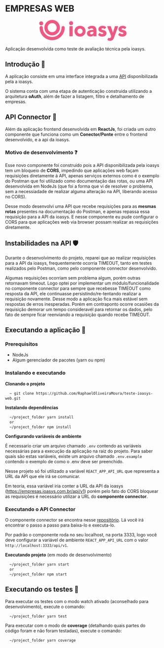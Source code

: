 # EMPRESAS WEB

<p align="center">
  <img src="./.github/logo-ioasys-pink.png"/>
</p>

Aplicação desenvolvida como teste de avaliação técnica pela ioasys.

## Introdução 👀

A aplicação consiste em uma interface integrada a uma [API](https://empresas.ioasys.com.br/api/v1) disponibilizada pela a ioasys.

O sistema conta com uma etapa de autenticação construida utilizando a arquitetura **oAuth**, além de fazer a listagem, filtro e detalhamento de empresas.

## API Connector 🔗

Além da aplicação frontend desenvolvida em **ReactJs**, foi criada um outro componente que funciona como um **Conector/Ponte** entre o frontend desenvolvido, e a api da ioasys.

### Motivo de desenvolvimento ❓

Esse novo componente foi construido pois a API disponibilizada pela ioasys tem um bloqueio de **CORS**, impedindo que aplicações web façam requisições diretamente á API, apenas serviços externos como é o exemplo do Postman que foi utilizado como documentação das rotas, ou uma API desenvolvida em NodeJs (que foi a forma que vi de resolver o problema, sem a necessiadade de realizar alguma alteração na API, liberando acesso no CORS).

Desse modo desenvolvi uma API que recebe requisições para as **mesmas rotas** presentes na documentação do Postman, e apenas repassa essa requisição para a API da ioasys. E nesse componente eu pude configurar o CORS para que aplicações web via browser possam realizar as requisições diretamente.

## Instabilidades na API 🛡️

Durante o desenvolvimento do projeto, reparei que ao realizar requisições para a API da ioasys, frequentemente ocorria TIMEOUT, tanto em testes realizados pelo Postman, como pelo componente connector desenvolvido.

Algumas requisições ocorriam sem problema algum, porém outras retornavam timeout. Logo optei por implementar um módulo/funcionalidade no componente connector para sempre que recebesse TIMEOUT como resposta da API, ele continuasse persistindo/re-tentando realizar a requisição novamente. Desse modo a aplicação fica mais estável sem respostas de erros inesperadas. Porém em contraponto ocorre ocasiões da requisição demorar um tempo consideravél para retornar os dados, pelo fato de sempre ficar reenviando a requisição quando recebe TIMEOUT.

## Executando a aplicação 🚀

### Prerequisitos

- NodeJs
- Algum gerenciador de pacotes (yarn ou npm)

### Instalando e executando

**Clonando o projeto**

```
  ~ git clone https://github.com/RaphaelOliveiraMoura/teste-ioasys-web.git
```

**Instalando dependências**

```
  ~/project_folder yarn install
  or
  ~/project_folder npm install
```

**Configurando variáveis de ambiente**

É necessario criar um arquivo chamado `.env` contendo as variáveis necessárias para a execução da aplicação na raiz do projeto. Para saber quais são estas variáveis, existe um arquivo chamado `.env.example` contendo o exemplo de como o .env deve ser preenchido.

Nesse projeto só foi utilizado a variável `REACT_APP_API_URL` que representa a URL da API que ele irá se comunicar.

Em teoria, essa variável iria conter a URL da API da ioasys (https://empresas.ioasys.com.br/api/v1) porém pelo fato do CORS bloquear as requisições é necessário utilizar a URL do **componente connector**.

### Executando o API Connector

O componente connector se encontra nesse [repositório](https://github.com/RaphaelOliveiraMoura/teste-ioasys-api-connector). Lá você irá encontrar o passo a passo para baixa-lo e executa-lo.

Por padrão o componente roda no seu localhost, na porta 3333, logo você deve configurar a variável de ambiente `REACT_APP_API_URL` com o valor `http://localhost:3333/api/v1`.

**Executando projeto** (em modo de desenvolvimento)

```
  ~/project_folder yarn start
  or
  ~/project_folder npm start
```

## Executando os testes 🔧

Para executar os testes com o modo watch ativado (aconselhado para desenvolvimento), execute o comando:

```
  ~/project_folder yarn test
```

Para executar com o modo de **coverage** (detalhando quais partes do código foram e não foram testadas), execute o comando:

```
  ~/project_folder yarn coverage
```
